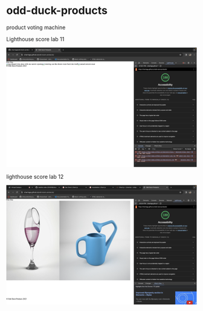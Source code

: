 # odd-duck-products

product voting machine

Lighthouse score lab 11

![Lighthouse score 1](/img/Screenshot%202023-11-06%20at%206.19.22%20PM.png)

lighthouse score lab 12

![lighthouse score 2](/img/Screenshot%202023-11-07%20at%205.55.48%20PM.png)
